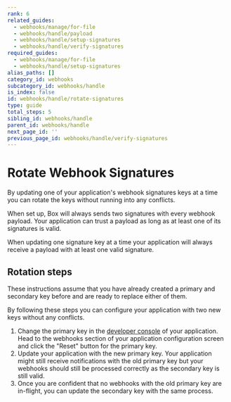 ```yaml
---
rank: 6
related_guides:
  - webhooks/manage/for-file
  - webhooks/handle/payload
  - webhooks/handle/setup-signatures
  - webhooks/handle/verify-signatures
required_guides:
  - webhooks/manage/for-file
  - webhooks/handle/setup-signatures
alias_paths: []
category_id: webhooks
subcategory_id: webhooks/handle
is_index: false
id: webhooks/handle/rotate-signatures
type: guide
total_steps: 5
sibling_id: webhooks/handle
parent_id: webhooks/handle
next_page_id: ''
previous_page_id: webhooks/handle/verify-signatures
---
```


# Rotate Webhook Signatures

By updating one of your application's webhook signatures keys at a time you can
rotate the keys without running into any conflicts.

When set up, Box will always sends two signatures with every webhook payload.
Your application can trust a payload as long as at least one of its signatures
is valid.

When updating one signature key at a time your application will always receive a
payload with at least one valid signature.

## Rotation steps

These instructions assume that you have already created a primary and secondary
key before and are ready to replace either of them.

By following these steps you can configure your application with two new keys
without any conflicts.

1. Change the primary key in the [developer console][console] of your
application. Head to the webhooks section of your application configuration
screen and click the "Reset" button for the primary key.
2. Update your application with the new primary key. Your application might
still receive notifications with the old primary key but your webhooks should
still be processed correctly as the secondary key is still valid.
3. Once you are confident that no webhooks with the old primary key are
in-flight, you can update the secondary key with the same process.

[console]: https://app.box.com/developers/console
